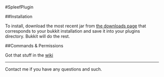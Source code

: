#SpleefPlugin

##Installation

To install, download the most recent jar from [the downloads page](http://adf.ly/Mewh5) that corresponds to your bukkit installation and save it into your plugins directory. Bukkit will do the rest.  

##Commands & Permissions

Got that stuff in the [wiki](https://github.com/evan1026/SpleefPlugin/wiki)

***

Contact me if you have any questions and such.
